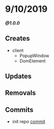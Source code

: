 # 9/10/2019

##### ***@1.0.0***

## Creates

- client
  - PopupWindow
  - DomElement

## Updates

## Removals

## Commits

- init repo [commit](https://github.com/1846689910/cicero/pull/1)